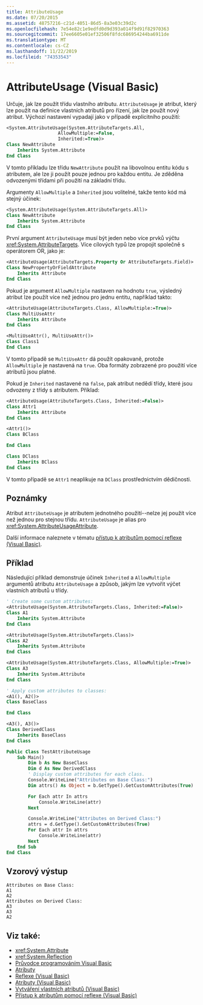 ```yaml
---
title: AttributeUsage
ms.date: 07/20/2015
ms.assetid: 48757216-c21d-4051-86d5-8a3e03c39d2c
ms.openlocfilehash: 7e54e82c1e9edfd0d9d393a014f9d91f82970363
ms.sourcegitcommit: 17ee6605e01ef32506f8fdc686954244ba6911de
ms.translationtype: MT
ms.contentlocale: cs-CZ
ms.lasthandoff: 11/22/2019
ms.locfileid: "74353543"
---
```

# <a name="attributeusage-visual-basic"></a>AttributeUsage (Visual Basic)

Určuje, jak lze použít třídu vlastního atributu. `AttributeUsage` je atribut, který lze použít na definice vlastních atributů pro řízení, jak lze použít nový atribut. Výchozí nastavení vypadají jako v případě explicitního použití:

```vb
<System.AttributeUsage(System.AttributeTargets.All,
                   AllowMultiple:=False,
                   Inherited:=True)>
Class NewAttribute
    Inherits System.Attribute
End Class
```

V tomto příkladu lze třídu `NewAttribute` použít na libovolnou entitu kódu s atributem, ale lze ji použít pouze jednou pro každou entitu. Je zděděna odvozenými třídami při použití na základní třídu.

Argumenty `AllowMultiple` a `Inherited` jsou volitelné, takže tento kód má stejný účinek:

```vb
<System.AttributeUsage(System.AttributeTargets.All)>
Class NewAttribute
    Inherits System.Attribute
End Class
```

První argument `AttributeUsage` musí být jeden nebo více prvků výčtu <xref:System.AttributeTargets>. Více cílových typů lze propojit společně s operátorem OR, jako je:

```vb
<AttributeUsage(AttributeTargets.Property Or AttributeTargets.Field)>
Class NewPropertyOrFieldAttribute
    Inherits Attribute
End Class
```

Pokud je argument `AllowMultiple` nastaven na hodnotu `true`, výsledný atribut lze použít více než jednou pro jednu entitu, například takto:

```vb
<AttributeUsage(AttributeTargets.Class, AllowMultiple:=True)>
Class MultiUseAttr
    Inherits Attribute
End Class

<MultiUseAttr(), MultiUseAttr()>
Class Class1
End Class
```

V tomto případě se `MultiUseAttr` dá použít opakovaně, protože `AllowMultiple` je nastavená na `true`. Oba formáty zobrazené pro použití více atributů jsou platné.

Pokud je `Inherited` nastavené na `false`, pak atribut nedědí třídy, které jsou odvozeny z třídy s atributem. Příklad:

```vb
<AttributeUsage(AttributeTargets.Class, Inherited:=False)>
Class Attr1
    Inherits Attribute
End Class

<Attr1()>
Class BClass

End Class

Class DClass
    Inherits BClass
End Class
```

V tomto případě se `Attr1` neaplikuje na `DClass` prostřednictvím dědičnosti.

## <a name="remarks"></a>Poznámky

Atribut `AttributeUsage` je atributem jednotného použití--nelze jej použít více než jednou pro stejnou třídu. `AttributeUsage` je alias pro <xref:System.AttributeUsageAttribute>.

Další informace naleznete v tématu [přístup k atributům pomocí reflexe (Visual Basic)](../../../../visual-basic/programming-guide/concepts/attributes/accessing-attributes-by-using-reflection.md).

## <a name="example"></a>Příklad

Následující příklad demonstruje účinek `Inherited` a `AllowMultiple` argumentů atributu `AttributeUsage` a způsob, jakým lze vytvořit výčet vlastních atributů u třídy.

```vb
' Create some custom attributes:
<AttributeUsage(System.AttributeTargets.Class, Inherited:=False)>
Class A1
    Inherits System.Attribute
End Class

<AttributeUsage(System.AttributeTargets.Class)>
Class A2
    Inherits System.Attribute
End Class

<AttributeUsage(System.AttributeTargets.Class, AllowMultiple:=True)>
Class A3
    Inherits System.Attribute
End Class

' Apply custom attributes to classes:
<A1(), A2()>
Class BaseClass

End Class

<A3(), A3()>
Class DerivedClass
    Inherits BaseClass
End Class

Public Class TestAttributeUsage
    Sub Main()
        Dim b As New BaseClass
        Dim d As New DerivedClass
        ' Display custom attributes for each class.
        Console.WriteLine("Attributes on Base Class:")
        Dim attrs() As Object = b.GetType().GetCustomAttributes(True)

        For Each attr In attrs
            Console.WriteLine(attr)
        Next

        Console.WriteLine("Attributes on Derived Class:")
        attrs = d.GetType().GetCustomAttributes(True)
        For Each attr In attrs
            Console.WriteLine(attr)
        Next
    End Sub
End Class
```

## <a name="sample-output"></a>Vzorový výstup

```console
Attributes on Base Class:
A1
A2
Attributes on Derived Class:
A3
A3
A2
```

## <a name="see-also"></a>Viz také:

- <xref:System.Attribute>
- <xref:System.Reflection>
- [Průvodce programováním Visual Basic](../../../../visual-basic/programming-guide/index.md)
- [Atributy](../../../../standard/attributes/index.md)
- [Reflexe (Visual Basic)](../../../../visual-basic/programming-guide/concepts/reflection.md)
- [Atributy (Visual Basic)](../../../../visual-basic/language-reference/attributes.md)
- [Vytváření vlastních atributů (Visual Basic)](../../../../visual-basic/programming-guide/concepts/attributes/creating-custom-attributes.md)
- [Přístup k atributům pomocí reflexe (Visual Basic)](../../../../visual-basic/programming-guide/concepts/attributes/accessing-attributes-by-using-reflection.md)

